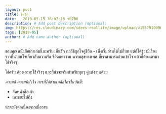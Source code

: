 ```yaml
---
layout: post
title: ชื่นรัก
date:   2019-05-15 16:02:16 +0700
description: # Add post description (optional)
img: https://res.cloudinary.com/sdees-reallife/image/upload/v1557910990/IMG_25620515_143740.jpg # Add image post (optional)
tags: [2019-05]
author: # Add name author (optional)
---
```

ขอบคุณหนังสือเก่าเล่มนี้นะครับ: ชื่นรัก กลวิธีผูกใจคู่ชีวิต - เพิ่งเริ่มอ่านได้ไม่กี่บท แต่ก็ได้รู้ว่ามีเรื่องราวที่น่าสนใจเกี่ยวกับความรัก ชีวิตแต่งงาน ความสุขทางเพศ ที่เราสามารถอ่านเข้าใจ แล้วก็ต้องเอามาใช้จริงๆ

ใช่ครับ ต้องเอามาใช้จริงๆ และก็น่าจะจริงสำหรับทุกๆ คู่แต่งงานด้วย <i class="fa fa-child" style="color:plum"></i>

*ความดี ความมีน้ำใจ การที่ได้ช่วยเหลือใครในวันนี้*:
- จัดหนังสือเก่า
- เอาขยะไปทิ้ง

น่าจะยังต่อเนื่องจากเมื่อวาน

